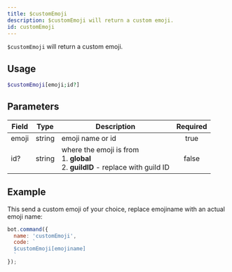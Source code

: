 ```yaml
---
title: $customEmoji 
description: $customEmoji will return a custom emoji.
id: customEmoji
---
```


`$customEmoji` will return a custom emoji.

## Usage

```php
$customEmoji[emoji;id?]
```

## Parameters 


| Field | Type   | Description                                                                                | Required |
| ----- | ------ | ------------------------------------------------------------------------------------------ |:--------:|
| emoji | string | emoji name or id                                                                           |    true   |
| id?   | string | where the emoji is from <br /> 1. **global** <br /> 2. **guildID** - replace with guild ID |    false    |


## Example

This send a custom emoji of your choice, replace emojiname with an actual emoji name:

```javascript
bot.command({
  name: 'customEmoji',
  code: `
  $customEmoji[emojiname]
  `
});
```
